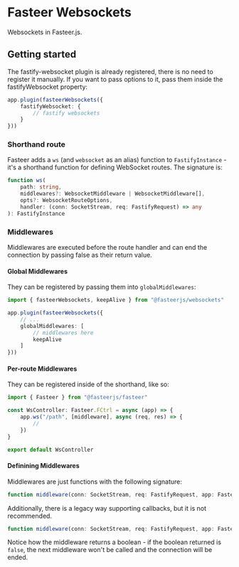 # Fasteer Websockets

Websockets in Fasteer.js.

## Getting started

The fastify-websocket plugin is already registered, there is no need to register it manually.
If you want to pass options to it, pass them inside the fastifyWebsocket property:

```ts
app.plugin(fasteerWebsockets({
    fastifyWebsocket: {
        // fastify websockets
    }
}))
```

### Shorthand route

Fasteer adds a `ws` (and `websocket` as an alias) function to `FastifyInstance` - it's a shorthand function for defining
WebSocket routes. The signature is:

```ts
function ws(
    path: string, 
    middlewares?: WebsocketMiddleware | WebsocketMiddleware[], 
    opts?: WebsocketRouteOptions, 
    handler: (conn: SocketStream, req: FastifyRequest) => any
): FastifyInstance
```

### Middlewares

Middlewares are executed before the route handler and can end the connection by passing false as their return value.

#### Global Middlewares

They can be registered by passing them into `globalMiddlewares`:

```ts
import { fasteerWebsockets, keepAlive } from "@fasteerjs/websockets"

app.plugin(fasteerWebsockets({
    // ...
    globalMiddlewares: [
        // middlewares here
        keepAlive
    ]
}))
```

#### Per-route Middlewares

They can be registered inside of the shorthand, like so:

```ts
import { Fasteer } from "@fasteerjs/fasteer"

const WsController: Fasteer.FCtrl = async (app) => {
    app.ws("/path", [middleware], async (req, res) => {
        //
    })
}

export default WsController
```

#### Definining Middlewares

Middlewares are just functions with the following signature:

```ts
function middleware(conn: SocketStream, req: FastifyRequest, app: FasteerInstance): Promise<boolean>;
```

Additionally, there is a legacy way supporting callbacks, but it is not recommended.
```ts
function middleware(conn: SocketStream, req: FastifyRequest, app: FasteerInstance, done: (result: boolean) => void): unknown;
```

Notice how the middleware returns a boolean - if the boolean returned is `false`, the next middleware won't be called and the connection
will be ended.

